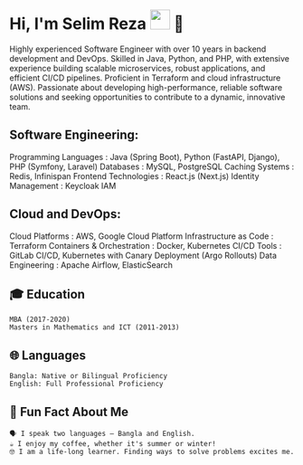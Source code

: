 # Hi, I'm Selim Reza <img src="https://avatars.githubusercontent.com/u/7763876?v=4" width="35px"> 👋

Highly experienced Software Engineer with over 10 years in backend development and DevOps. Skilled in Java, Python, and PHP, with extensive experience building scalable microservices, robust applications, and efficient CI/CD pipelines. Proficient in Terraform and cloud infrastructure (AWS). Passionate about developing high-performance, reliable software solutions and seeking opportunities to contribute to a dynamic, innovative team.

## Software Engineering:
Programming Languages : Java (Spring Boot), Python (FastAPI, Django), PHP (Symfony, Laravel)
Databases : MySQL, PostgreSQL
Caching Systems : Redis, Infinispan
Frontend Technologies : React.js (Next.js)
Identity Management : Keycloak IAM

## Cloud and DevOps:

Cloud Platforms : AWS, Google Cloud Platform
Infrastructure as Code : Terraform
Containers & Orchestration : Docker, Kubernetes
CI/CD Tools : GitLab CI/CD, Kubernetes with Canary Deployment (Argo Rollouts)
Data Engineering : Apache Airflow, ElasticSearch

## 🎓 Education

    MBA (2017-2020)
    Masters in Mathematics and ICT (2011-2013)

## 🌐 Languages

    Bangla: Native or Bilingual Proficiency
    English: Full Professional Proficiency

## 🌟 Fun Fact About Me

    🗣 I speak two languages — Bangla and English.
    ☕ I enjoy my coffee, whether it's summer or winter!
    🤓 I am a life-long learner. Finding ways to solve problems excites me.



